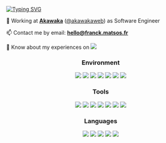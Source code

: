 [![Typing SVG](https://readme-typing-svg.demolab.com?font=Fira+Code&duration=2000&pause=500&color=051218&width=435&lines=Hi+%F0%9F%91%8B+;I'm+Franck+MATSOS;A+passionate+PHP+developer+from+France)](https://git.io/typing-svg)

💼 Working at **<a href="https://www.akawaka.fr/" target="_blank">Akawaka</a>** (<a href="https://twitter.com/akawakaweb"  target="_blank">@akawakaweb</a>) as Software Engineer

📫 Contact me by email: **hello@franck.matsos.fr**

📄 Know about my experiences on [
  <img src="https://img.shields.io/badge/LinkedIn-0077B5?style=flat-square&logo=linkedin&logoColor=white"/>](https://www.linkedin.com/in/fmatsos)

<div align="center">
  <h3>Environment</h3>
  <img src="https://img.shields.io/badge/Linux-FCC624?style=flat-square&logo=linux&logoColor=black"/>
  <img src="https://img.shields.io/badge/-PHPStorm-181717?style=flat-square&logo=phpstorm&logoColor=white"/>
  <img src="https://img.shields.io/badge/Docker-2CA5E0?style=flat-square&logo=docker&logoColor=white"/>
  <img src="https://img.shields.io/badge/GitHub-100000?style=flat-square&logo=github&logoColor=whit"/>
  <img src="https://img.shields.io/badge/GitLab-330F63?style=flat-square&logo=gitlab&logoColor=white"/>
  <img src="https://img.shields.io/badge/GIT-E44C30?style=flat-square&logo=git&logoColor=white"/>
  <img src="https://img.shields.io/badge/GNU%20Bash-4EAA25?style=flat-square&logo=GNU%20Bash&logoColor=white"/>
</div>
<div align="center">
  <h3>Tools</h3>
  <img src="https://img.shields.io/badge/Composer-885630?style=flat-square&logo=Composer&logoColor=white"/>
  <img src="https://img.shields.io/badge/MySQL-005C84?style=flat-square&logo=mysql&logoColor=white"/>
  <img src="https://img.shields.io/badge/PostgreSQL-316192?style=flat-square&logo=postgresql&logoColor=white"/>
  <img src="https://img.shields.io/badge/rabbitmq-%23FF6600.svg?&style=flat-square&logo=rabbitmq&logoColor=white"/>
  <img src="https://img.shields.io/badge/Sass-CC6699?style=flat-square&logo=sass&logoColor=white"/>
  <img src="https://img.shields.io/badge/npm-CB3837?style=flat-square&logo=npm&logoColor=white"/>
  <img src="https://img.shields.io/badge/Yarn-2C8EBB?style=flat-square&logo=yarn&logoColor=white"/>
</div>  
<div align="center">
  <h3>Languages</h3>
  <img src="https://img.shields.io/badge/PHP-777BB4?style=flat-square&logo=php&logoColor=white"/>  
  <img src="https://img.shields.io/badge/Symfony-000000?style=flat-square&logo=Symfony&logoColor=white"/>
  <img src="https://img.shields.io/badge/HTML5-E34F26?style=flat-square&logo=html5&logoColor=white"/>
  <img src="https://img.shields.io/badge/CSS3-1572B6?style=flat-square&logo=css3&logoColor=white"/>
  <img src="https://img.shields.io/badge/JavaScript-323330?style=flat-square&logo=javascript&logoColor=F7DF1E"/>
</div>
